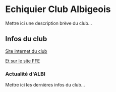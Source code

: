 # Echiquier Club Albigeois

Mettre ici une description brève du club...

## Infos du club

<a href="http://albiechecs.fr/">Site internet du club</a>

<a href="http://www.echecs.asso.fr/FicheClub.aspx?Ref=1224">Et sur le site FFE</a>


### Actualité d'ALBI

Mettre ici les dernières infos du club...
